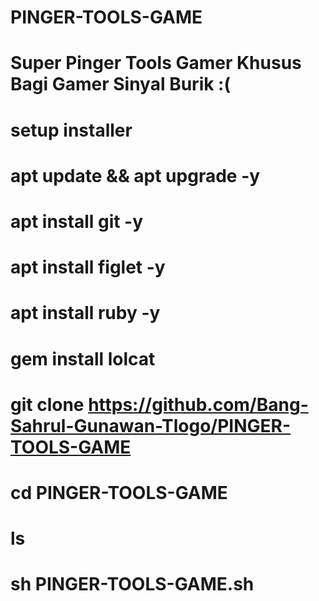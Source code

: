 # PINGER-TOOLS-GAME
# Super Pinger Tools Gamer Khusus Bagi Gamer Sinyal Burik :(
# setup installer
# apt update && apt upgrade -y
# apt install git -y
# apt install figlet -y
# apt install ruby -y
# gem install lolcat
# git clone https://github.com/Bang-Sahrul-Gunawan-Tlogo/PINGER-TOOLS-GAME
# cd PINGER-TOOLS-GAME
# ls
# sh PINGER-TOOLS-GAME.sh
